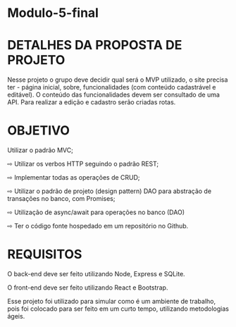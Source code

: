 # Modulo-5-final


# DETALHES DA PROPOSTA DE PROJETO


Nesse projeto o grupo deve decidir qual será o MVP utilizado, o site precisa ter - página inicial, sobre, funcionalidades (com conteúdo cadastrável e editável). O conteúdo das funcionalidades devem ser consultado de uma API. Para realizar a edição e cadastro serão criadas rotas.

# OBJETIVO


Utilizar o padrão MVC;

⇨ Utilizar os verbos HTTP seguindo o padrão REST;

⇨ Implementar todas as operações de CRUD;

⇨ Utilizar o padrão de projeto (design pattern) DAO para abstração de transações no banco, com Promises;

⇨ Utilização de async/await para operações no banco (DAO)

⇨ Ter o código fonte hospedado em um repositório no Github.


# REQUISITOS


O back-end deve ser feito utilizando Node, Express e SQLite.

O front-end deve ser feito utilizando React e Bootstrap.

Esse projeto foi utilizado para simular como é um ambiente de trabalho, pois foi colocado para ser feito em um curto tempo, utilizando metodologias ágeis.
